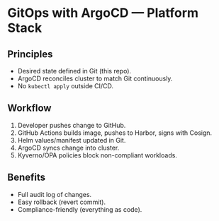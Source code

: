 # GitOps with ArgoCD — Platform Stack

## Principles
- Desired state defined in Git (this repo).
- ArgoCD reconciles cluster to match Git continuously.
- No `kubectl apply` outside CI/CD.

## Workflow
1. Developer pushes change to GitHub.
2. GitHub Actions builds image, pushes to Harbor, signs with Cosign.
3. Helm values/manifest updated in Git.
4. ArgoCD syncs change into cluster.
5. Kyverno/OPA policies block non-compliant workloads.

## Benefits
- Full audit log of changes.
- Easy rollback (revert commit).
- Compliance-friendly (everything as code).
